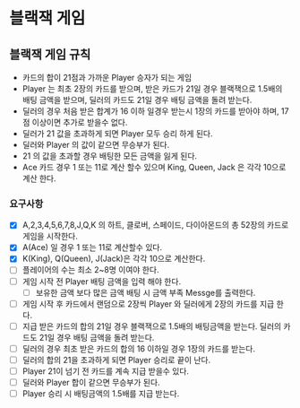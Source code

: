 # 블랙잭 게임

## 블랙잭 게임 규칙
- 카드의 합이 21점과 가까운 Player 승자가 되는 게임
- Player 는 최초 2장의 카드를 받으며, 받은 카드가 21일 경우 블랙잭으로 1.5배의 배팅 금액을 받으며, 딜러의 카드도 21일 경우 배팅 금액을 돌려 받는다.
- 딜러의 경우 처음 받은 합계가 16 이하 일경우 받는시 1장의 카드를 받아야 하며, 17점 이상이면 추가로 받을수 없다.
- 딜러가 21 값을 초과하게 되면 Player 모두 승리 하게 된다.
- 딜러와 Player 의 값이 같으면 무승부가 된다.
- 21 의 값을 초과할 경우 배팅한 모든 금액을 잃게 된다.
- Ace 카드 경우 1 또는 11로 계산 할수 있으며 King, Queen, Jack 은 각각 10으로 계산 한다.


### 요구사항
- [x] A,2,3,4,5,6,7,8,J,Q,K 의 하트, 클로버, 스페이드, 다이아몬드의 총 52장의 카드로 게임을 시작한다.
- [x] A(Ace) 일 경우 1 또는 11로 계산할수 있다.
- [x] K(King), Q(Queen), J(Jack)은 각각 10으로 계산한다.
- [ ] 플레이어의 수는 최소 2~8명 이여야 한다.
- [ ] 게임 시작 전 Player 배팅 금액을 입력 해야 한다.
    - [ ] 보유한 금액 보다 많은 금액 배팅 시 금액 부족 Messge를 출력한다.
- [ ] 게임 시작 후 카드에서 랜덤으로 2장씩 Player 와 딜러에게 2장의 카드를 지급 한다.
- [ ] 지급 받은 카드의 합의 21일 경우 블랙잭으로 1.5배의 배팅금액을 받는다. 딜러의 카드도 21일 경우 배팅 금액을 돌려 받는다.
- [ ] 딜러의 경우 최초 받은 카드의 합의 16 이하일 경우 1장의 카드를 받는다.
- [ ] 딜러의 합의 21을 초과하게 되면 Player 승리로 끝이 난다.
- [ ] Player 21이 넘기 전 카드를 계속 지급 받을수 있다.
- [ ] 딜러와 Player 합이 같으면 무승부가 된다.
- [ ] Player 승리 시 배팅금액의 1.5배를 지급 받는다.
